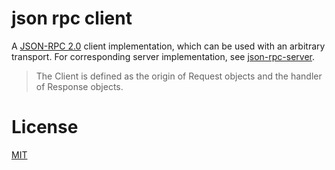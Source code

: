# json rpc client

A [JSON-RPC 2.0](http://www.jsonrpc.org/specification) client implementation, which can be used with an arbitrary transport. For corresponding server implementation, see [json-rpc-server](https://github.com/claudijo/json-rpc-server).

> The Client is defined as the origin of Request objects and the handler of Response objects.

# License

[MIT](LICENSE)

